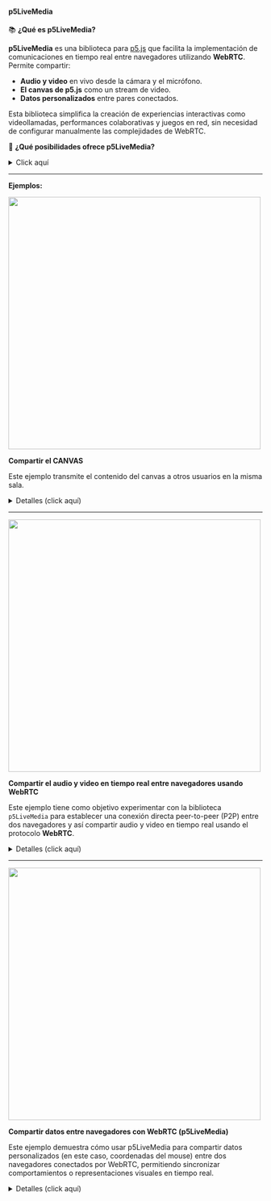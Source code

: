 #### p5LiveMedia

📚 **¿Qué es p5LiveMedia?**

**p5LiveMedia** es una biblioteca para [p5.js](https://p5js.org/) que facilita la implementación de comunicaciones en tiempo real entre navegadores utilizando **WebRTC**. Permite compartir:

* **Audio y video** en vivo desde la cámara y el micrófono.
* **El canvas de p5.js** como un stream de video.
* **Datos personalizados** entre pares conectados.

Esta biblioteca simplifica la creación de experiencias interactivas como videollamadas, performances colaborativas y juegos en red, sin necesidad de configurar manualmente las complejidades de WebRTC.

🚀 **¿Qué posibilidades ofrece p5LiveMedia?**

<details>
  <summary>Click aquí</summary>

- Las principales funcionalidades de p5LiveMedia incluyen:
  - **1. Compartir audio y video en vivo**
    - Permite capturar y compartir streams de audio y video entre usuarios conectados en una misma sala.

  - **2. Compartir el canvas de p5.js**
    - Es posible transmitir el contenido del canvas como si fuera un video en vivo, permitiendo que otros usuarios vean en tiempo real lo que se dibuja o genera en el canvas.

  - **3. Compartir datos personalizados**
    - Facilita el envío de datos (como coordenadas, estados o cualquier información en formato JSON) entre los usuarios, habilitando interacciones más complejas y sincronizadas.

📝 **Consideraciones para implementar p5LiveMedia**

Al trabajar con p5LiveMedia, ten en cuenta lo siguiente:

* **Servidor de señalización**: La biblioteca utiliza un servidor de señalización para establecer las conexiones entre pares. Puedes usar el servidor público proporcionado (`https://p5livemedia.itp.io`) o configurar uno propio ejecutando `server.js` desde el repositorio de GitHub.

* **Inclusión de scripts**: Asegúrate de incluir las siguientes bibliotecas en tu HTML antes de usar p5LiveMedia:

  ```html
  <script src="https://p5livemedia.itp.io/simplepeer.min.js"></script>
  <script src="https://p5livemedia.itp.io/socket.io.js"></script>
  <script src="https://p5livemedia.itp.io/p5livemedia.js"></script>
  ```

* **Permisos del navegador**: Para capturar audio o video, el navegador solicitará permisos al usuario. Asegúrate de manejar adecuadamente estos permisos en tu aplicación.

* **Gestión de salas**: Los usuarios deben unirse a la misma sala (identificada por un nombre único) para compartir medios o datos entre ellos.

* **Eventos disponibles**: p5LiveMedia proporciona eventos como `'stream'`, `'data'` y `'disconnect'` para manejar la recepción de medios, datos y la desconexión de usuarios, respectivamente.


📚 **Recursos adicionales**

* Repositorio oficial de p5LiveMedia: [https://github.com/vanevery/p5LiveMedia](https://github.com/vanevery/p5LiveMedia)
* Documentación y ejemplos: [https://github.com/vanevery/p5LiveMedia#examples](https://github.com/vanevery/p5LiveMedia#examples)
* Tutorial sobre p5LiveMedia: [https://www.walking-productions.com/notslop/2020/11/18/make-video-chat-fun-again-live-audio-video-canvas-data-streaming-in-p5/](https://www.walking-productions.com/notslop/2020/11/18/make-video-chat-fun-again-live-audio-video-canvas-data-streaming-in-p5/)

</details>

---

**Ejemplos:**

<img src="https://i.imgur.com/eJ3LfZF.gif" width="500">

**Compartir el CANVAS**

Este ejemplo transmite el contenido del canvas a otros usuarios en la misma sala.

<details>
  <summary>Detalles (click aquí)</summary>

<details>
  <summary>sketch.js</summary>

```js
let p5lm;
let otherCanvas;

function setup() {
  let myCanvas = createCanvas(400, 400);
  p5lm = new p5LiveMedia(this, "CANVAS", myCanvas, "salaCanvas123");
  p5lm.on('stream', gotStream);
}

function draw() {
  background(220);
  fill(255, 0, 0);
  ellipse(mouseX, mouseY, 50, 50);
}

function gotStream(stream, id) {
  // Este es el canvas recibido como video
  let video = stream;
  video.position(width + 10, 0); // Muestra el canvas remoto al lado
  video.size(400, 400);
}

```
</details>

<details>
  <summary>index.html</summary>

```html
...
<script src="https://p5livemedia.itp.io/simplepeer.min.js"></script>
<script src="https://p5livemedia.itp.io/socket.io.js"></script>
<script src="https://p5livemedia.itp.io/p5livemedia.js"></script>
<script src="sketch.js"></script>
</body>
</html>

```
</details>


- ✅ ¿Qué debería pasar al ejecutar el sketch?
1. **Al ejecutar el código en un navegador**, p5LiveMedia creará un **canvas interactivo** donde puedes mover el mouse y se dibuja un círculo rojo.
2. Cuando abres **otra instancia del mismo sketch en una nueva pestaña o navegador diferente**, ambas sesiones se **conectan automáticamente a través de la misma “sala”** (`"salaCanvas123"` en este caso).
3. Lo que tú dibujas en tu canvas local **se transmite como video** al otro navegador. Entonces, verás **tu canvas duplicado**:
   * Uno es el tuyo.
   * El otro es el canvas remoto que llega como un video.
4. El canvas remoto aparece justo **a la derecha del original** (`video.position(width + 10, 0)`).


- ❗ ¿Qué es importante para que funcione?
  * **Debe haber al menos dos usuarios conectados a la misma sala** 
  * Necesitas tener habilitado **WebRTC** (que ya viene por defecto en navegadores modernos como Chrome o Firefox).
  * Debes haber agregado correctamente las **tres librerías** al `index.html`.



</details>

---

<img src="https://i.imgur.com/8TE4y63.gif" width="500">

**Compartir el audio y video en tiempo real entre navegadores usando WebRTC**

Este ejemplo tiene como objetivo experimentar con la biblioteca `p5LiveMedia` para establecer una conexión directa peer-to-peer (P2P) entre dos navegadores y así compartir audio y video en tiempo real usando el protocolo **WebRTC**.


<details>
  <summary>Detalles (click aquí)</summary>



- ⚙️ **¿Cómo funciona?**
  * Se utiliza `createCapture({ video: true, audio: true })` para obtener acceso a la cámara y al micrófono del usuario.
  * Se instancia un objeto `p5LiveMedia` indicando:
    * El sketch de p5 (`this`)
    * El tipo de stream (`"CAPTURE"`)
    * El stream de audio/video capturado
    * Un nombre de sala compartido para que los pares se encuentren.
  * Al recibir un stream remoto, el evento `'stream'` permite mostrar en el canvas el video del otro usuario.


🧪 **Código base (`sketch.js`)**

```javascript
let myVideo;
let otherVideo;
let livemedia;

function setup() {
  createCanvas(640, 480);

  myVideo = createCapture({ video: true, audio: true }, function(stream) {
    livemedia = new p5LiveMedia(this, "CAPTURE", stream, "mi_sala_videochat");
    livemedia.on('stream', gotStream);
  });

  myVideo.elt.muted = true;  // evitar feedback de audio
  myVideo.hide();            // opcional: ocultar video local en HTML
}

function gotStream(stream, id) {
  console.log("Recibiendo stream de:", id);

  otherVideo = stream; // ya es un objeto tipo video
}

function draw() {
  background(0);

  if (myVideo) {
    image(myVideo, 0, 0, width / 2, height);
    text("📷 Mi video", 10, 20);
  }

  if (otherVideo) {
    image(otherVideo, width / 2, 0, width / 2, height);
    text("🌐 Remoto", width / 2 + 10, 20);
  }
}
```


- ✅ **Consideraciones importantes**
  * Ambos usuarios deben abrir el sketch en ventanas distintas y **usar el mismo nombre de sala** para conectarse (por ejemplo, `"mi_sala_videochat"`).
  * El navegador puede pedir permisos para usar la cámara y el micrófono.
  * `myVideo.elt.muted = true` es esencial para evitar retroalimentación de sonido (feedback).
  * La conexión se establece mediante el servidor de señalización público de `p5LiveMedia` (`https://p5livemedia.itp.io`).
  * No se requiere servidor backend propio.


- 🔍 **Hallazgos**
  * La biblioteca `p5LiveMedia` simplifica notablemente la implementación de WebRTC en proyectos creativos con `p5.js`.
  * El callback de `createCapture` es crucial: **solo desde ahí se debe inicializar `p5LiveMedia`** para que funcione correctamente.
  * La transmisión de video es fluida en redes locales y relativamente estable usando el servidor de señalización público.
  * Es posible combinar esta funcionalidad con otras capacidades interactivas de `p5.js` (como canvas compartido o envío de datos).


</details>


---

<img src="https://i.imgur.com/gcLpdMW.gif" width="500">

**Compartir datos entre navegadores con WebRTC (p5LiveMedia)**

Este ejemplo demuestra cómo usar p5LiveMedia para compartir datos personalizados (en este caso, coordenadas del mouse) entre dos navegadores conectados por WebRTC, permitiendo sincronizar comportamientos o representaciones visuales en tiempo real.

<details>
  <summary>Detalles (click aquí)</summary>

⚙️ **¿Cómo funciona?**
  
* Se crea una instancia de `p5LiveMedia` con el tipo `"DATA"` y un nombre de sala.
* Cada vez que se mueve el mouse, se envían sus coordenadas a los otros pares.
* Se recibe el mensaje en formato JSON y se actualizan variables para representar visualmente la interacción del otro usuario.


🧪 **Código base (`sketch.js`)**

```javascript
let p5lm;
let otherX = 0;
let otherY = 0;

function setup() {
  createCanvas(600, 400);
  background(255);

  // Inicializar LiveMedia para datos
  p5lm = new p5LiveMedia(this, "DATA", null, "sala_datos_compartidos");

  // Evento al recibir datos
  p5lm.on('data', gotData);
}

function draw() {
  background(240);

  // Dibujo local
  fill(0, 100, 255);
  ellipse(mouseX, mouseY, 50, 50);
  text("Yo", mouseX + 30, mouseY);

  // Dibujo del otro usuario
  fill(255, 0, 0);
  ellipse(otherX, otherY, 50, 50);
  text("Otro usuario", otherX + 30, otherY);
}

function mouseMoved() {
  // Enviar las coordenadas en formato JSON
  let dataToSend = { x: mouseX, y: mouseY };
  p5lm.send(JSON.stringify(dataToSend));
}

function gotData(data, id) {
  // Parsear los datos recibidos
  let parsed = JSON.parse(data);
  otherX = parsed.x;
  otherY = parsed.y;
}
```


- ✅ **Consideraciones importantes**
  * Solo se permite enviar **strings**, por eso se usa `JSON.stringify()` para enviar objetos complejos.
  * El método `p5lm.send(data)` envía los datos a todos los otros pares conectados en la misma sala.
  * Se recomienda siempre usar `try-catch` al parsear JSON si se espera mayor robustez.
  * No se usa `createCapture()` ni video en este ejemplo: el canal WebRTC está dedicado exclusivamente al **canal de datos**.


- 🔍 **Hallazgos**
  * `p5LiveMedia` permite establecer un canal de datos confiable y en tiempo real entre navegadores.
  * Es ideal para enviar coordenadas, estados de objetos, mensajes de texto o cualquier información serializada como string.
  * Permite diseñar experiencias colaborativas como juegos multijugador, control distribuido de animaciones o sistemas interactivos conectados.




</details>
